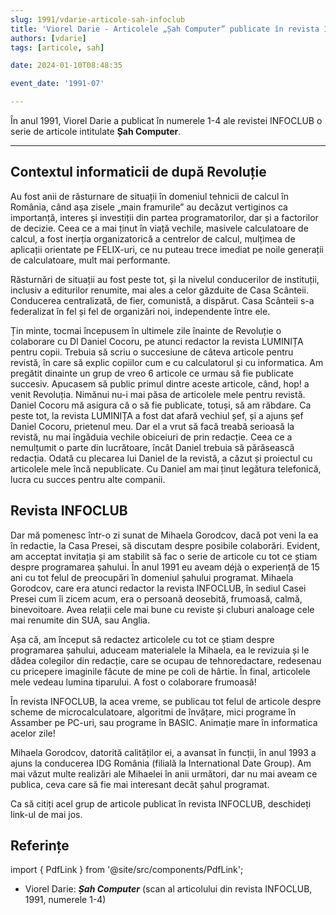 ```yaml
---
slug: 1991/vdarie-articole-sah-infoclub
title: 'Viorel Darie - Articolele „Șah Computer” publicate în revista INFOCLUB'
authors: [vdarie]
tags: [articole, sah]

date: 2024-01-10T08:48:35

event_date: '1991-07'

---
```


În anul 1991, Viorel Darie a publicat în numerele 1-4 ale revistei INFOCLUB
o serie de articole intitulate **Șah Computer**.

<!-- truncate -->

---

## Contextul informaticii de după Revoluție

Au fost anii de răsturnare de situații în domeniul tehnicii de calcul în România,  când așa zisele „main framurile” au decăzut vertiginos ca  importanță, interes și investiții din partea programatorilor, dar și a factorilor de decizie. Ceea ce a mai ținut în viață vechile, masivele calculatoare de calcul, a fost inerția organizatorică a centrelor de calcul, mulțimea de aplicații orientate pe FELIX-uri, ce nu puteau trece imediat pe noile generații de calculatoare, mult mai performante.

Răsturnări de situații au fost peste tot, și la nivelul conducerilor de instituții, inclusiv a editurilor renumite, mai ales a celor găzduite de Casa Scânteii. Conducerea centralizată, de fier, comunistă, a dispărut. Casa Scânteii s-a federalizat în fel și fel de organizări noi, independente între ele.

Țin minte, tocmai începusem în ultimele zile înainte de Revoluție o colaborare cu Dl Daniel Cocoru, pe atunci redactor la revista LUMINIȚA pentru copii. Trebuia să scriu o succesiune de câteva articole pentru revistă, în care să explic copiilor cum e cu calculatorul și cu informatica. Am pregătit dinainte un grup de vreo 6 articole ce urmau să fie publicate succesiv. Apucasem să public primul dintre aceste articole, când, hop! a venit Revoluția. Nimănui nu-i mai păsa de articolele mele pentru revistă. Daniel Cocoru mă asigura că o să fie publicate, totuși, să am răbdare. Ca peste tot, la revista LUMINIȚA a fost dat afară vechiul șef, și a ajuns șef Daniel Cocoru, prietenul meu. Dar el a vrut să facă treabă serioasă la revistă, nu mai îngăduia vechile obiceiuri de prin redacție. Ceea ce a nemulțumit o parte din lucrătoare, încât Daniel trebuia să părăsească redacția. Odată cu plecarea lui Daniel de la revistă, a căzut și proiectul cu articolele mele încă nepublicate. Cu Daniel am mai ținut legătura telefonică, lucra cu succes pentru alte companii.

## Revista INFOCLUB

Dar mă pomenesc într-o zi sunat de Mihaela Gorodcov, dacă pot veni la ea în redactie, la Casa Presei, să discutam despre posibile colaborări. Evident, am acceptat invitația și am stabilit să fac o serie de articole cu tot ce știam despre programarea șahului. În anul 1991 eu aveam déjà o experiență de 15 ani cu tot felul de preocupări în domeniul șahului programat. Mihaela Gorodcov, care era atunci redactor la revista INFOCLUB, în sediul Casei Presei cum îi zicem acum, era o persoană deosebită, frumoasă, calmă, binevoitoare. Avea relații cele mai bune cu reviste și cluburi analoage cele mai renumite din SUA, sau Anglia.

Așa că, am început să redactez articolele cu tot ce știam despre programarea șahului, aduceam materialele la Mihaela, ea le revizuia și le dădea  colegilor din redacție, care se ocupau de tehnoredactare, redesenau cu pricepere imaginile făcute de mine pe coli de hârtie. În final, articolele mele vedeau lumina tiparului. A fost o colaborare frumoasă!

În revista INFOCLUB, la acea vreme, se publicau tot felul de articole despre scheme de microcalculatoare, algoritmi de învățare, mici programe în Assamber pe PC-uri, sau programe în BASIC. Animație mare în informatica acelor zile!

Mihaela Gorodcov, datorită calităților ei, a avansat în funcții, în anul 1993 a ajuns la conducerea IDG România (filială la International Date Group). Am mai văzut multe realizări ale Mihaelei în anii următori, dar nu mai aveam ce publica, ceva care să fie mai interesant decât șahul programat.

Ca să citiți acel grup de articole publicat în revista INFOCLUB, deschideți link-ul de mai jos.

## Referințe

import { PdfLink } from '@site/src/components/PdfLink';

- Viorel Darie: _**Șah Computer**_ (scan al articolului din revista INFOCLUB, 1991, numerele 1-4) <PdfLink href="https://github.com/cronica-it/arhiva/releases/download/1991/vdarie-revista-infoclub-91-sah-calculator.pdf"/>
